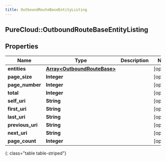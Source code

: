 ```yaml
---
title: OutboundRouteBaseEntityListing
---
```

## PureCloud::OutboundRouteBaseEntityListing

## Properties

|Name | Type | Description | Notes|
|------------ | ------------- | ------------- | -------------|
| **entities** | [**Array&lt;OutboundRouteBase&gt;**](OutboundRouteBase.html) |  | [optional] |
| **page_size** | **Integer** |  | [optional] |
| **page_number** | **Integer** |  | [optional] |
| **total** | **Integer** |  | [optional] |
| **self_uri** | **String** |  | [optional] |
| **first_uri** | **String** |  | [optional] |
| **last_uri** | **String** |  | [optional] |
| **previous_uri** | **String** |  | [optional] |
| **next_uri** | **String** |  | [optional] |
| **page_count** | **Integer** |  | [optional] |
{: class="table table-striped"}


